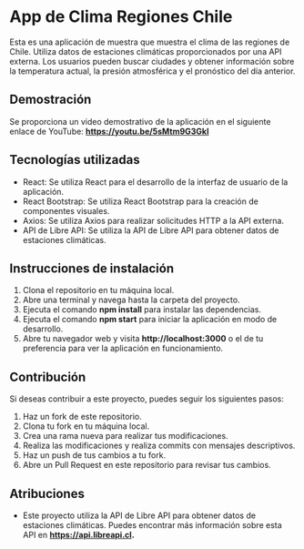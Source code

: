 # App de Clima Regiones Chile

Esta es una aplicación de muestra que muestra el clima de las regiones de Chile. Utiliza datos de estaciones climáticas proporcionados por una API externa. Los usuarios pueden buscar ciudades y obtener información sobre la temperatura actual, la presión atmosférica y el pronóstico del día anterior.

## Demostración

 Se proporciona un video demostrativo de la aplicación en el siguiente enlace de YouTube:  **https://youtu.be/5sMtm9G3GkI**

##  Tecnologías utilizadas

- React: Se utiliza React para el desarrollo de la interfaz de usuario de la aplicación.
- React Bootstrap: Se utiliza React Bootstrap para la creación de componentes visuales. 
- Axios: Se utiliza Axios para realizar solicitudes HTTP a la API externa.
- API de Libre API: Se utiliza la API de Libre API para obtener datos de estaciones climáticas.

## Instrucciones de instalación

1. Clona el repositorio en tu máquina local.
2. Abre una terminal y navega hasta la carpeta del proyecto.
3. Ejecuta el comando **npm install** para instalar las dependencias.
4. Ejecuta el comando **npm start** para iniciar la aplicación en modo de desarrollo.
5. Abre tu navegador web y visita **http://localhost:3000** o el de tu preferencia para   ver la aplicación en funcionamiento.

## Contribución
Si deseas contribuir a este proyecto, puedes seguir los siguientes pasos:

1. Haz un fork de este repositorio.
2. Clona tu fork en tu máquina local.
3. Crea una rama nueva para realizar tus modificaciones.
4. Realiza las modificaciones y realiza commits con mensajes descriptivos.
5. Haz un push de tus cambios a tu fork.
6. Abre un Pull Request en este repositorio para revisar tus cambios.

## Atribuciones

- Este proyecto utiliza la API de Libre API para obtener datos de estaciones climáticas. Puedes encontrar más información sobre esta API en **https://api.libreapi.cl.**
